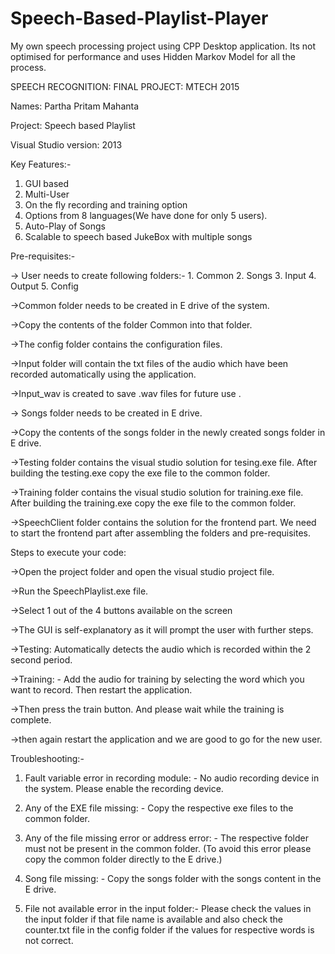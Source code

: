 # Speech-Based-Playlist-Player
My own speech processing project using CPP Desktop application.
Its not optimised for performance and uses Hidden Markov Model for all the process.


SPEECH RECOGNITION: FINAL PROJECT: MTECH 2015



Names: Partha Pritam Mahanta

Project: Speech based Playlist

Visual Studio version: 2013

Key Features:-

1. GUI based
2. Multi-User
3. On the fly recording and training option
4. Options from 8 languages(We have done for only 5 users).
5. Auto-Play of Songs
6. Scalable to speech based JukeBox with multiple songs

Pre-requisites:-

-> User needs to create following folders:-
	1. Common
	2. Songs
	3. Input
	4. Output
	5. Config

->Common folder needs to be created in E drive of the system.

->Copy the contents of the folder Common into that folder. 

->The config  folder contains the configuration files.

->Input folder will contain the txt files of the audio which have been recorded automatically using the application.

->Input_wav is created to save .wav files for future use .

-> Songs folder needs to be created in E drive.


->Copy the contents of the songs folder in the newly created songs folder in E drive.


->Testing folder contains the visual studio solution for tesing.exe file. After building the testing.exe copy the exe file to the common folder.


->Training folder contains the visual studio solution for training.exe file. After building the training.exe copy the exe file to the common folder.


->SpeechClient folder contains the solution for the frontend part. We need to start the frontend part after assembling the folders and pre-requisites. 


Steps to execute your code:

->Open the project folder and open the visual studio project file.

->Run the SpeechPlaylist.exe file.

->Select 1 out of the 4 buttons available on the screen

->The GUI is self-explanatory as it will prompt the user with further steps.

->Testing: Automatically detects the audio which is recorded within the 2 second period.

->Training: - Add the audio for training by selecting the word which you want to record. Then restart the application.

->Then press the train button. And please wait while the training is complete.


->then again restart the application and we are good to go for the new user.



Troubleshooting:-

1.	Fault variable error in recording module: - No audio recording device in the system. Please enable the recording device.


2.	Any of the EXE file missing: - Copy the respective exe files to the common folder.


3.	Any of the file missing error or address error: - The respective folder must not be present in the common folder. (To avoid this error please copy the common folder directly to the E drive.)

4.	Song file missing: - Copy the songs folder with the songs content in the E drive.

5.	File not available error in the input folder:- Please check the values in the input folder if that file name is available and also check the counter.txt file in the config folder if the values for respective words is not correct.


